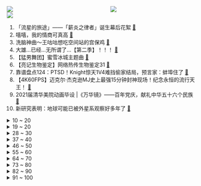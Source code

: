 <div >
	<a style="float:left;width:55%;" href = "https://github.com/anuraghazra/github-readme-stats">
	 <img src = "https://github-readme-stats.vercel.app/api?username=iuuuuuaena&theme=buefy&show_icons=true"/>
	</a>
	<a  style="float:right;width:45%" href = "https://github.com/anuraghazra/github-readme-stats">
	 <img  src="https://github-readme-stats.vercel.app/api/top-langs/?username=anuraghazra&layout=compact"/>
	</a>
	</div>

[![](https://img.shields.io/badge/jxd-@jxdgogogo.xyz-yellowgreen.svg)](https://www.jxdgogogo.xyz)<br>
1. 「流星的旅途」——「薪炎之律者」诞生幕后花絮 [:link:](//www.bilibili.com/video/BV1Mh411Y7UT) <br>
2. 嘻嘻，我的情商可真高 [:link:](//www.bilibili.com/video/BV1Lg41137dp) <br>
3. 洗脑神曲～王咕咕想吃空间站的宫保鸡 [:link:](//www.bilibili.com/video/BV1cB4y1T7gG) <br>
4. 大雄...已经...无所谓了...【第二季】！！！ [:link:](//www.bilibili.com/video/BV1YB4y1K7WV) <br>
5. 【猛男舞团】蜜雪冰城主题曲 [:link:](//www.bilibili.com/video/BV1qX4y1A7AD) <br>
6. 【亮记生物鉴定】网络热传生物鉴定31 [:link:](//www.bilibili.com/video/BV1No4y1C7mw) <br>
7. 靠谱盘点124：PTSD！Knight惊天1V4难挡偷家结局，预言家：蚌埠住了 [:link:](//www.bilibili.com/video/BV1rw411o7Wc) <br>
8. 【4K60FPS】迈克尔·杰克逊MJ史上最强15分钟封神现场！纪念永恒的流行天王！ [:link:](//www.bilibili.com/video/BV1H5411T7Yt) <br>
9. 2021届清华美院动画毕设 |《万华镜》——百年党庆，献礼中华五十六个民族 [:link:](//www.bilibili.com/video/BV13X4y1P7z7) <br>
10. 新研究表明：地球可能已被外星系观察好多年了 [:link:](//www.bilibili.com/video/BV1dU4y1G7vx) <br>
<details>
<summary>10 ~ 20</summary>

11. 《青莲兰陵》这才是能创造奇迹的兰陵王！！！ [:link:](//www.bilibili.com/video/BV13v411H75c) <br>
12. 课堂请勿"读恶评" ！【UP TALK】 [:link:](//www.bilibili.com/video/BV1pw411o7BK) <br>
13. 《超级无敌大烂活》 [:link:](//www.bilibili.com/video/BV11y4y1T7VG) <br>
14. 一个人缺乏常识有多可怕？宝藏科普纪录片TOP10 [:link:](//www.bilibili.com/video/BV1D44y1B7DB) <br>
15. 【INTO1-刘宇】“愿你我皆被温柔以待” [:link:](//www.bilibili.com/video/BV1Pb4y1C7Hb) <br>
16. 【蜜雪冰城/MEME】Machine Gun(? [:link:](//www.bilibili.com/video/BV12M4y1u7uN) <br>
17. 公开处刑！up主的毕业迷惑行为大赏 [:link:](//www.bilibili.com/video/BV1yf4y1t7SG) <br>
18. 钢铁直女初次挑战化妆打扮去约会 大变身 [:link:](//www.bilibili.com/video/BV1h54y1H71r) <br>
19. 一个人，用混凝土暴写青春之诗！ [:link:](//www.bilibili.com/video/BV1Yf4y1t7Mv) <br>
</details>
<details>
<summary>19 ~ 20</summary>

20. 《 M C 惊变100天》豆瓣：8.5分 [:link:](//www.bilibili.com/video/BV1G44y1z7np) <br>
21. 我迟早笑死在云缨的技能里 [:link:](//www.bilibili.com/video/BV1mU4y1G7tt) <br>
22. 听说你很会打枪？ [:link:](//www.bilibili.com/video/BV1XV411s7ws) <br>
23. 【老邪吐槽】《你微笑时很美》：一无是处的烂俗剧。 [:link:](//www.bilibili.com/video/BV1Py4y1M7Ba) <br>
24. 希望更多的人关注足球 [:link:](//www.bilibili.com/video/BV1qf4y1t72N) <br>
25. 奶爆新番！7月最值得期待的十部动画！最后一部竟然霸气侧漏？！「2021年7月新番毒奶」 [:link:](//www.bilibili.com/video/BV1Bo4y1k7AA) <br>
26. 【爷青回】第一集，2021年，你是否记得舒畅的开机密码？ [:link:](//www.bilibili.com/video/BV1cK4y1g7R8) <br>
27. 稣 稣 也 留 不 住 他 [:link:](//www.bilibili.com/video/BV11o4y1k7a2) <br>
28. 耗时5天！我完美还原了反恐精英！ [:link:](//www.bilibili.com/video/BV1m64y197ud) <br>
</details>
<details>
<summary>28 ~ 30</summary>

29. 童年最难通关的双人游戏 最终BOSS和结局究竟是什么？【新增隐藏关卡】 [:link:](//www.bilibili.com/video/BV1x64y19753) <br>
30. 【觉醒年代x小欢喜|青年群像】“少年的肩上不仅有清风朗月” [:link:](//www.bilibili.com/video/BV1cv411H7AM) <br>
31. 米津玄师新歌《死神》MV　- 好酷~ [:link:](//www.bilibili.com/video/BV1x54y1H7rd) <br>
32. 韩国游戏竟让交警生擒萨达姆? [:link:](//www.bilibili.com/video/BV1uo4y1C7Yk) <br>
33. 医 学 奇 迹 Ⅱ [:link:](//www.bilibili.com/video/BV1of4y1t72s) <br>
34. 新概念约会《倒放挑战番外篇》 [:link:](//www.bilibili.com/video/BV1ZM4y1u7Mm) <br>
35. 我买到了“毒品”电子烟油，卖家全程黑话交易【老爸评测】 [:link:](//www.bilibili.com/video/BV1wh411h7jh) <br>
36. 2021年高考查分现状 [:link:](//www.bilibili.com/video/BV1dM4y1u76V) <br>
37. 暴烈吐槽《你微笑时很美》：狗屁不通的电竞爱情 [:link:](//www.bilibili.com/video/BV1x5411T7Gy) <br>
</details>
<details>
<summary>37 ~ 40</summary>

38. 21年风雨 豆瓣3.9涨到7.9西游记后传封神之路 [:link:](//www.bilibili.com/video/BV1wK4y1g7So) <br>
39. 千金做一颗白菜，挑战顶级国宴巅峰之作。 [:link:](//www.bilibili.com/video/BV1dX4y1A7cY) <br>
40. B 站 各 等 级 用 户 行 为 现 状 [:link:](//www.bilibili.com/video/BV1Wq4y1s7xf) <br>
41. 他哭着连说三个“对不起”，可我们谁都不配接受他的道歉 [:link:](//www.bilibili.com/video/BV1i5411T7vC) <br>
42. 【经典回归】考 试 出 分 [:link:](//www.bilibili.com/video/BV16w411o7DL) <br>
43. 50W纪念视频粉丝礼物开箱！冲！ [:link:](//www.bilibili.com/video/BV1554y1H7hw) <br>
44. 【再次拯救歌荒】每首歌只能听13秒 [:link:](//www.bilibili.com/video/BV1dV411s7Rg) <br>
45. 在打与被打之间反复横跳 [:link:](//www.bilibili.com/video/BV1PB4y1u7Qp) <br>
46. 【Henry刘宪华】With Ailee《Rolling in the Deep》 [:link:](//www.bilibili.com/video/BV1sb4y1C75U) <br>
</details>
<details>
<summary>46 ~ 50</summary>

47. KING／怠惰【歌ってみた】 [:link:](//www.bilibili.com/video/BV1r64y197R8) <br>
48. 姐妹们！你们都是凭本事刷到这个视频的！！ [:link:](//www.bilibili.com/video/BV1F54y1p731) <br>
49. 我们动物园又有鳄鱼了！！！！！！！ [:link:](//www.bilibili.com/video/BV1u64y197Ez) <br>
50. 在深圳最高档商场约会优质小哥哥竟然花了这么多钱？ [:link:](//www.bilibili.com/video/BV1gh411Y7Ed) <br>
51. 云缨× 云樱√ 粉色JK绝对领域？！王者荣耀新英雄 [:link:](//www.bilibili.com/video/BV1bw411o7Mp) <br>
52. 不卧槽挑战 #2 [:link:](//www.bilibili.com/video/BV1g44y1z76D) <br>
53. BILIBILI 12 周年演讲 [:link:](//www.bilibili.com/video/BV1CV411s7jd) <br>
54. 【亚索】热爱0/21的你 [:link:](//www.bilibili.com/video/BV1D54y1H7X2) <br>
55. 这是我酝酿了3年才创作出的作品，竟然被骂抄袭跟风？ [:link:](//www.bilibili.com/video/BV1Fq4y1j7V5) <br>
</details>
<details>
<summary>55 ~ 60</summary>

56. 这场光影秀，太酷了！ [:link:](//www.bilibili.com/video/BV11B4y1K7cY) <br>
57. 你甚至不愿点一杯柠檬茶 [:link:](//www.bilibili.com/video/BV1t54y1H7eh) <br>
58. 使命在战地召唤 [:link:](//www.bilibili.com/video/BV1264y1r7PL) <br>
59. Super爱豆的笑容都没你的甜>>热爱105℃的伊蕾娜 [:link:](//www.bilibili.com/video/BV1qf4y1t7L7) <br>
60. 铁子们，我该付钱吗？ [:link:](//www.bilibili.com/video/BV15g41137pR) <br>
61. 【亦】榨干电脑！一台游戏本挑战全寝开黑：比虚拟机更高效的多人一机方案 [:link:](//www.bilibili.com/video/BV1FX4y1P7MC) <br>
62. 【真实案例】800度+凸眼球肿单+不会戴美瞳=也能变身耐看美女！ [:link:](//www.bilibili.com/video/BV1xB4y1K7BK) <br>
63. 要热化了的英文版《热爱105°C的你》超甜！ [:link:](//www.bilibili.com/video/BV1mK4y1u7Wg) <br>
64. 让 阿 斗 飞 ！ [:link:](//www.bilibili.com/video/BV1Uy4y1T7zh) <br>
</details>
<details>
<summary>64 ~ 70</summary>

65. 源石虫站起来了！！！ [:link:](//www.bilibili.com/video/BV1wo4y1C7Rq) <br>
66. 硬核试吃！世界上最大的虾蛄品种，斤价堪比澳龙！ [:link:](//www.bilibili.com/video/BV1Cq4y1L7ef) <br>
67. 一个已经倒闭的16年网店店主坚守一年多迎来第一单返修。感谢安钛克售后零等待包换新，从收到客户机器到安全返还仅用了二天（测试了二天确保机器没问题） [:link:](//www.bilibili.com/video/BV1c54y1p7tr) <br>
68. 谁人打的太极拳！LOL无限丛刃双持七匹狼！【有点骚东西】 [:link:](//www.bilibili.com/video/BV1fg411g7ut) <br>
69. 全员恶人黑吃黑！这部13年前的美剧至今仍是巅峰《绝命毒师》第三季8-11 [:link:](//www.bilibili.com/video/BV15g4113794) <br>
70. 考古学入学（真实版） [:link:](//www.bilibili.com/video/BV1Rv411n7Fd) <br>
71. 什么叫美式双标？赵立坚分享的这段动画讽刺力拉满！ [:link:](//www.bilibili.com/video/BV1Ew411o7ok) <br>
72. 【战双帕弥什】新版本「绝海星火」PV公开 | 绝海殉道，潮没夙愿 [:link:](//www.bilibili.com/video/BV1t44y1B7nJ) <br>
73. 最 终 鬼 畜 明 日 方 舟 [:link:](//www.bilibili.com/video/BV15h411Y7Z9) <br>
</details>
<details>
<summary>73 ~ 80</summary>

74. 女朋友的未婚夫跟我求婚？我从来没见过这么离谱的爱情！ [:link:](//www.bilibili.com/video/BV1Pf4y1b7Pu) <br>
75. 你还记得高考出分的那一天吗？ [:link:](//www.bilibili.com/video/BV1fg411g7zh) <br>
76. “我是没有博士学位的，但我是院士…” [:link:](//www.bilibili.com/video/BV1AV411x7hq) <br>
77. 《原神》枫原万叶角色PV——「月下风来」 [:link:](//www.bilibili.com/video/BV1Lg41137kX) <br>
78. 五花肉抱着啃！整条才卖38，丑小伙馋哭了 [:link:](//www.bilibili.com/video/BV13K4y1g7GM) <br>
79. 我把老板的车给毁了？ [:link:](//www.bilibili.com/video/BV1Ko4y1C7CS) <br>
80. 【半佛】公司如何抓内鬼。 [:link:](//www.bilibili.com/video/BV1s44y1z7Uk) <br>
81. 拐过来一个日本元气少女主播来B站！“懂了，我这就跳槽去B站播！” [:link:](//www.bilibili.com/video/BV1dv411p7ek) <br>
82. 前方泪目！十年后你还会看动漫吗？213部动画超燃混剪！ [:link:](//www.bilibili.com/video/BV1144y1B7dm) <br>
</details>
<details>
<summary>82 ~ 90</summary>

83. 【真实案例】他们减去脂肪胸，用了这些技巧！ [:link:](//www.bilibili.com/video/BV1Vw411o77V) <br>
84. 玩 球 [:link:](//www.bilibili.com/video/BV145411T7Nv) <br>
85. 半年我搬了三次家 [:link:](//www.bilibili.com/video/BV1t5411T7Dk) <br>
86. 饮茶哥：工作时间做工，饮酒时间饮酒，alright! [:link:](//www.bilibili.com/video/BV1sh411Y7re) <br>
87. 岩 王 帝 姬 [:link:](//www.bilibili.com/video/BV1ZU4y1G7Rk) <br>
88. 【罗翔】容留吸毒触犯刑法，教唆吸毒？这种损友不交也罢！ [:link:](//www.bilibili.com/video/BV1654y1H7Xu) <br>
89. 环环相扣，直至崩溃 [:link:](//www.bilibili.com/video/BV1364y197uo) <br>
90. 🔥 炙 热 沙 城 🔥 [:link:](//www.bilibili.com/video/BV1aM4y1u7tn) <br>
91. 一炮干掉满编队，懒得剪了，没人看 [:link:](//www.bilibili.com/video/BV1Vo4y1C79M) <br>
</details>
<details>
<summary>91 ~ 100</summary>

92. 试吃爱尔兰北俄螺，用82年青红酒酒糟来炒，把摄影小哥给馋哭了 [:link:](//www.bilibili.com/video/BV1kM4y1u7zc) <br>
93. 原神这种二次元游戏也能叫文化输出嘛？【膨胀说】游戏解构！ [:link:](//www.bilibili.com/video/BV1do4y1k7KP) <br>
94. 【逗鱼时刻】第307期 不如跳舞！画画不如跳舞！ [:link:](//www.bilibili.com/video/BV1kU4y1G7BF) <br>
95. 云缨>>热爱1005°C的峨眉枪【生草KTV-结草】 [:link:](//www.bilibili.com/video/BV1SU4y1G7ac) <br>
96. 男 朋 友 的 格 局 有 多 大 ？ [:link:](//www.bilibili.com/video/BV1Qv411n7Uw) <br>
97. 我毕业啦！ [:link:](//www.bilibili.com/video/BV1Yb4y1C7RK) <br>
98. 中国联通｜热爱10010度的你， 超甜翻跳～ [:link:](//www.bilibili.com/video/BV1E64y197Xa) <br>
99. 爱在♂西元前 [:link:](//www.bilibili.com/video/BV1jK4y197AX) <br>
100. 【STN快报第五季43】EA，让我透一下行么？ [:link:](//www.bilibili.com/video/BV1uw411o7Dt) <br>
</details>
